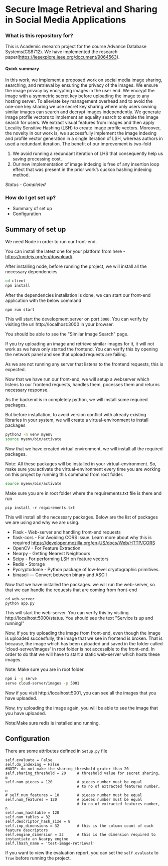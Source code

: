 # Secure Image Retrieval and Sharing in Social Media Applications

### What is this repository for? ###
This is Academic research project for the course Advance Database Systems(CS8712). We have implemented the research paper(https://ieeexplore.ieee.org/document/9064563).

#### Quick summary
In this work, we implement a proposed work on social media image sharing, searching, and retrieval by ensuring the privacy of the images. We ensure the image privacy by encrypting images in the user end. We encrypt the image with a symmetric secret key before uploading the image to any hosting server. To alleviate key management overhead and to avoid the one-one key sharing we use secret key sharing where only users owning similar images can search and decrypt images independently. We generate image profile vectors to implement an equality search to enable the image search for users. We extract visual features from images and then apply Locality Sensitive Hashing (LSH) to create image profile vectors.  Moreover, the novelty in our work is, we successfully implement the image indexing and profile vector generation in a single iteration of LSH, whereas authors in used a redundant iteration. The benefit of our improvement is two-fold
1. We avoid running a redundant iteration of LHS that consequently help us saving processing cost.
2. Our new implementation of image indexing is free of any insertion loop effect that was present in the prior work’s cuckoo hashing indexing method.


*Status - Completed*


### How do I get set up? ###

* Summary of set up
* Configuration

## Summary of set up 

We need Node in order to run our front-end.

You can install the latest one for your platform from here - https://nodejs.org/en/download/

After installing node, before running the project, we will install all the necessary dependencies

```bash 
cd client
npm install
```
After the dependencies installation is done, we can start our front-end application with the below command
```bash
npm run start
```
This will start the development server on port `3000`. You can verify by visiting the url http://localhost:3000 in your browser.

You should be able to see the "Similar Image Search" page.

If you try uploading an image and retrieve similar images for it, it will not work as we have only started the frontend. You can verify this by opening the network panel and see that upload requests are failing.

As we are not running any server that listens to the frontend requests, this is expected.

Now that we have run our front-end, we will setup a webserver which listens to our frontend requests, handles them, pocesses them and returns necessary response.

As the backend is in completely python, we will install some required packages.

But before installation, to avoid version conflict with already existing libraries in your system, we will create a virtual-environment to install packages

```bash
python3 -m venv myenv
source myenv/bin/activate
```
Now that we have created virtual environment, we will install all the required packages.

Note: All these packages will be installed in your virtual-environment. So, make sure you activate the virtual-environment every time you are working on this project by running this command from root folder.
```bash
source myenv/bin/activate
```

Make sure you are in root folder where the requirements.txt file is there and run
```
pip install -r requirements.txt
```
This will install all the necessary packages. Below are the list of packages we are using and why we are using.

- Flask - Web-server and handling front-end requests
- flask-cors - For Avoiding CORS issue. Learn more about why this is required https://developer.mozilla.org/en-US/docs/Web/HTTP/CORS
- OpenCV - For Feature Extraction
- Nearpy - Getting Nearest Neighbours
- Scipy - For performing LSH on feature vectors
- Redis - Storage
- Pycryptodome - Python package of low-level cryptographic primitives.
- binascii — Convert between binary and ASCII

Now that we have installed the packages. we will run the web-server, so that we can handle the requests that are coming from front-end
```
cd web-server
python app.py
```

This will start the web-server. You can verify this by visiting http://localhost:5000/status. You should see the text "Service is up and running!"

Now, if you try uploading the image from front-end, even though the image is uploaded succesfully, the image that we see in frontend is broken. That is because, the image which has been uploaded and saved in the folder called 'cloud-server/images' in root folder is not accessible to the front-end. In order to do that we will have to start a static web-server which hosts these images.

Note: Make sure you are in root folder.
```bash
npm i -g serve
serve cloud-server/images -p 5001
```
Now if you visit http://localhost:5001, you can see all the images that you have uploaded.

Now, try uploading the image again, you will be able to see the image that you have uploaded.

Note:Make sure redis is installed and running.

## Configuration
There are some attributes defined in `Setup.py` file
```
self.evaluate = False
self.do_indexing = False
#NOTE: do not make the sharing_threshold grater than 20
self.sharing_threshold = 20     # threshold value for secret sharing, m
self.num_pieces = 120           # pieces number must be equal
                                # to no of extracted features number, n
# self.num_features = 10        # pieces number must be equal
self.num_features = 120         # pieces number must be equal
                                # to no of extracted features number, n
self.num_hashtable = 120
self.num_tables = 32
self.descriptor_hash_size = 8
self.inp_dimensions = 32        # this is the column count of each feature descriptors
self.engine_dimension = 32      # this is the dimension required to instantiate an Nearpy engine
self.lhash_name = 'test-image-retrieval'
```

If you want to view the evaluation report, you can set the `self.evaluate` to `True` before running the project.
